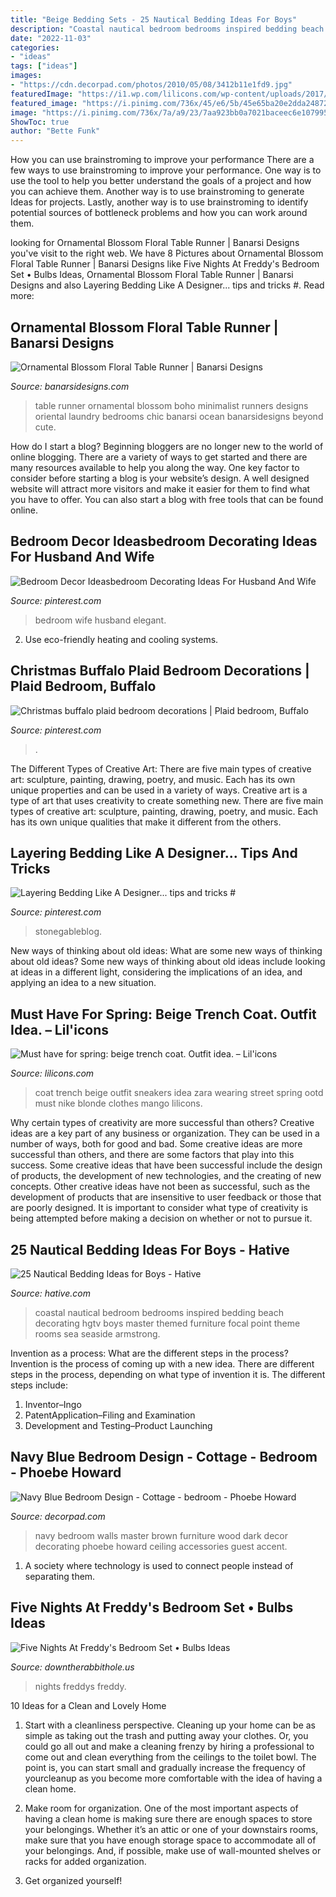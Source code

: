```yaml
---
title: "Beige Bedding Sets - 25 Nautical Bedding Ideas For Boys"
description: "Coastal nautical bedroom bedrooms inspired bedding beach decorating hgtv boys master themed furniture focal point theme rooms sea seaside armstrong"
date: "2022-11-03"
categories:
- "ideas"
tags: ["ideas"]
images:
- "https://cdn.decorpad.com/photos/2010/05/08/3412b11e1fd9.jpg"
featuredImage: "https://i1.wp.com/lilicons.com/wp-content/uploads/2017/02/beige-trench-coat-zara-white-sneakers-ootd-street-style-fashion-tumblr-girl-blonde-bloger-clothes.jpg?resize=1000%2C1500"
featured_image: "https://i.pinimg.com/736x/45/e6/5b/45e65ba20e2dda24872e1a73aba6f760.jpg"
image: "https://i.pinimg.com/736x/7a/a9/23/7aa923bb0a7021baceec6e107995b39d.jpg"
ShowToc: true
author: "Bette Funk"
---
```



How you can use brainstroming to improve your performance
There are a few ways to use brainstroming to improve your performance. One way is to use the tool to help you better understand the goals of a project and how you can achieve them. Another way is to use brainstroming to generate Ideas for projects. Lastly, another way is to use brainstroming to identify potential sources of bottleneck problems and how you can work around them.

	

		
looking for Ornamental Blossom Floral Table Runner | Banarsi Designs you've visit to the right web. We have 8 Pictures about Ornamental Blossom Floral Table Runner | Banarsi Designs like Five Nights At Freddy&#039;s Bedroom Set • Bulbs Ideas, Ornamental Blossom Floral Table Runner | Banarsi Designs and also Layering Bedding Like A Designer... tips and tricks #. Read more:
		
    
## Ornamental Blossom Floral Table Runner | Banarsi Designs

<img loading=lazy src="https://www.banarsidesigns.com/media/catalog/product/cache/1/image/850x/040ec09b1e35df139433887a97daa66f/o/b/ob-tablerunner-oceanblue_2.jpg" onerror="this.onerror=null;this.src='https://tse1.mm.bing.net/th?id=OIP.S5C5iBMrw7j1bb1teLO-nwHaLH&amp;pid=15.1';" alt="Ornamental Blossom Floral Table Runner | Banarsi Designs">

_Source: banarsidesigns.com_

>table runner ornamental blossom boho minimalist runners designs oriental laundry bedrooms chic banarsi ocean banarsidesigns beyond cute. 

	

How do I start a blog?
Beginning bloggers are no longer new to the world of online blogging. There are a variety of ways to get started and there are many resources available to help you along the way. One key factor to consider before starting a blog is your website’s design. A well designed website will attract more visitors and make it easier for them to find what you have to offer. You can also start a blog with free tools that can be found online.

    
## Bedroom Decor Ideasbedroom Decorating Ideas For Husband And Wife

<img loading=lazy src="https://i.pinimg.com/736x/7a/a9/23/7aa923bb0a7021baceec6e107995b39d.jpg" onerror="this.onerror=null;this.src='https://tse2.mm.bing.net/th?id=OIP.jtl3dq6sUbQu8Lr6q-29BwHaLH&amp;pid=15.1';" alt="Bedroom Decor Ideasbedroom Decorating Ideas For Husband And Wife">

_Source: pinterest.com_

>bedroom wife husband elegant. 

	

2. Use eco-friendly heating and cooling systems.

    
## Christmas Buffalo Plaid Bedroom Decorations | Plaid Bedroom, Buffalo

<img loading=lazy src="https://i.pinimg.com/736x/1c/af/15/1caf15747bd2c80185dac72c621ad5f6.jpg" onerror="this.onerror=null;this.src='https://tse2.mm.bing.net/th?id=OIP.Lzus1a5hayc_pscbYXRxrAHaJ3&amp;pid=15.1';" alt="Christmas buffalo plaid bedroom decorations | Plaid bedroom, Buffalo">

_Source: pinterest.com_

>. 

	

The Different Types of Creative Art: There are five main types of creative art: sculpture, painting, drawing, poetry, and music. Each has its own unique properties and can be used in a variety of ways.
Creative art is a type of art that uses creativity to create something new. There are five main types of creative art: sculpture, painting, drawing, poetry, and music. Each has its own unique qualities that make it different from the others.

    
## Layering Bedding Like A Designer... Tips And Tricks #

<img loading=lazy src="https://i.pinimg.com/736x/45/e6/5b/45e65ba20e2dda24872e1a73aba6f760.jpg" onerror="this.onerror=null;this.src='https://tse3.mm.bing.net/th?id=OIP.TGPnfV9X2V5n_T-Qj7-L6gHaLL&amp;pid=15.1';" alt="Layering Bedding Like A Designer... tips and tricks #">

_Source: pinterest.com_

>stonegableblog. 

	

New ways of thinking about old ideas: What are some new ways of thinking about old ideas?
Some new ways of thinking about old ideas include looking at ideas in a different light, considering the implications of an idea, and applying an idea to a new situation.

    
## Must Have For Spring: Beige Trench Coat. Outfit Idea. – Lil&#039;icons

<img loading=lazy src="https://i1.wp.com/lilicons.com/wp-content/uploads/2017/02/beige-trench-coat-zara-white-sneakers-ootd-street-style-fashion-tumblr-girl-blonde-bloger-clothes.jpg?resize=1000%2C1500" onerror="this.onerror=null;this.src='https://tse1.mm.bing.net/th?id=OIP.9B2EwZCqM64TY9peeyqZPwHaLH&amp;pid=15.1';" alt="Must have for spring: beige trench coat. Outfit idea. – Lil&#039;icons">

_Source: lilicons.com_

>coat trench beige outfit sneakers idea zara wearing street spring ootd must nike blonde clothes mango lilicons. 

	

Why certain types of creativity are more successful than others?
Creative ideas are a key part of any business or organization. They can be used in a number of ways, both for good and bad. Some creative ideas are more successful than others, and there are some factors that play into this success.
Some creative ideas that have been successful include the design of products, the development of new technologies, and the creating of new concepts. Other creative ideas have not been as successful, such as the development of products that are insensitive to user feedback or those that are poorly designed. It is important to consider what type of creativity is being attempted before making a decision on whether or not to pursue it.

    
## 25 Nautical Bedding Ideas For Boys - Hative

<img loading=lazy src="https://hative.com/wp-content/uploads/2014/10/nautical-bedding-ideas/17-nautical-bedding-ideas-for-boys.jpg" onerror="this.onerror=null;this.src='https://tse4.mm.bing.net/th?id=OIP.VIoXhIwZDazRfsb39KB90gHaJ3&amp;pid=15.1';" alt="25 Nautical Bedding Ideas for Boys - Hative">

_Source: hative.com_

>coastal nautical bedroom bedrooms inspired bedding beach decorating hgtv boys master themed furniture focal point theme rooms sea seaside armstrong. 

	

Invention as a process: What are the different steps in the process?
Invention is the process of coming up with a new idea. There are different steps in the process, depending on what type of invention it is. The different steps include: 
1. Inventor–Ingo 
2. PatentApplication–Filing and Examination 
3. Development and Testing–Product Launching 

    
## Navy Blue Bedroom Design - Cottage - Bedroom - Phoebe Howard

<img loading=lazy src="https://cdn.decorpad.com/photos/2010/05/08/3412b11e1fd9.jpg" onerror="this.onerror=null;this.src='https://tse4.mm.bing.net/th?id=OIP.24SKYtta-eSZgIgaz5_HpwAAAA&amp;pid=15.1';" alt="Navy Blue Bedroom Design - Cottage - bedroom - Phoebe Howard">

_Source: decorpad.com_

>navy bedroom walls master brown furniture wood dark decor decorating phoebe howard ceiling accessories guest accent. 

	

1. A society where technology is used to connect people instead of separating them.

    
## Five Nights At Freddy&#039;s Bedroom Set • Bulbs Ideas

<img loading=lazy src="https://downtherabbithole.us/wp-content/uploads/2019/08/us-3365-49-offfnafs-bedding-five-nights-at-freddys-bedding-set-twin-queen-king-size-reactive-printing-bed-linens-in-bedding-sets-from-home-within-proportions-1000-x-1000.jpg" onerror="this.onerror=null;this.src='https://tse1.mm.bing.net/th?id=OIP.dI3SLSGobNJhm9HxMElcUwHaHa&amp;pid=15.1';" alt="Five Nights At Freddy&#039;s Bedroom Set • Bulbs Ideas">

_Source: downtherabbithole.us_

>nights freddys freddy. 

	

10 Ideas for a Clean and Lovely Home
1. Start with a cleanliness perspective. Cleaning up your home can be as simple as taking out the trash and putting away your clothes. Or, you could go all out and make a cleaning frenzy by hiring a professional to come out and clean everything from the ceilings to the toilet bowl. The point is, you can start small and gradually increase the frequency of yourcleanup as you become more comfortable with the idea of having a clean home.
2. Make room for organization. One of the most important aspects of having a clean home is making sure there are enough spaces to store your belongings. Whether it’s an attic or one of your downstairs rooms, make sure that you have enough storage space to accommodate all of your belongings. And, if possible, make use of wall-mounted shelves or racks for added organization.

3. Get organized yourself!

